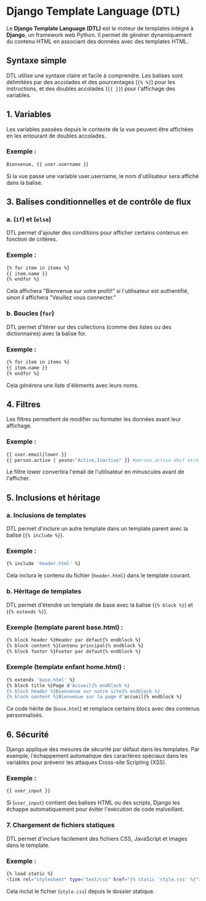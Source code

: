 # Django Template Language (DTL)

Le **Django Template Language (DTL)** est le moteur de templates intégré à **Django**, un framework web Python. Il permet de générer dynamiquement du contenu HTML en associant des données avec des templates HTML.

## Syntaxe simple
DTL utilise une syntaxe claire et facile à comprendre. Les balises sont délimitées par des accolades et des pourcentages (`{% %}`) pour les instructions, et des doubles accolades (`{{ }}`) pour l'affichage des variables.

## 1. Variables
Les variables passées depuis le contexte de la vue peuvent être affichées en les entourant de doubles accolades.

### Exemple :
```bash
Bienvenue, {{ user.username }}
```
Si la vue passe une variable user.username, le nom d'utilisateur sera affiché dans la balise.

## 3. Balises conditionnelles et de contrôle de flux
### a. (`if`) et (`else`)
DTL permet d'ajouter des conditions pour afficher certains contenus en fonction de critères.

### Exemple :
```bash
{% for item in items %} 
{{ item.name }}
{% endfor %}
```
Cela affichera "Bienvenue sur votre profil!" si l'utilisateur est authentifié, sinon il affichera "Veuillez vous connecter."

### b. Boucles (`for`)
DTL permet d'itérer sur des collections (comme des listes ou des dictionnaires) avec la balise for.

### Exemple :
```bash
{% for item in items %} 
{{ item.name }}
{% endfor %} 
```
Cela générera une liste d'éléments avec leurs noms.

## 4. Filtres
Les filtres permettent de modifier ou formater les données avant leur affichage.

### Exemple :
```bash
{{ user.email|lower }}
{{ person.active | yesno:"Active,Inactive" }} #person.active doit etre Boolean
```
Le filtre lower convertira l'email de l'utilisateur en minuscules avant de l'afficher.

## 5. Inclusions et héritage
### a. Inclusions de templates
DTL permet d'inclure un autre template dans un template parent avec la balise (`{% include %}`).

### Exemple :
```bash
{% include 'header.html' %}
```
Cela inclura le contenu du fichier (`header.html`) dans le template courant.

### b. Héritage de templates
DTL permet d'étendre un template de base avec la balise (`{% block %}`) et (`{% extends %}`).

### Exemple (template parent base.html) :
```bash
{% block header %}Header par défaut{% endblock %} 
{% block content %}Contenu principal{% endblock %}  
{% block footer %}Footer par défaut{% endblock %}
```
### Exemple (template enfant home.html) :
```bash
{% extends 'base.html' %} 
{% block title %}Page d'Accueil{% endblock %} 
{% block header %}Bienvenue sur notre site{% endblock %} 
{% block content %}Bienvenue sur la page d'accueil{% endblock %}
```
Ce code hérite de (`base.html`) et remplace certains blocs avec des contenus personnalisés.

## 6. Sécurité
Django applique des mesures de sécurité par défaut dans les templates. Par exemple, l'échappement automatique des caractères spéciaux dans les variables pour prévenir les attaques Cross-site Scripting (XSS).

### Exemple :
```bash
{{ user_input }}
```
Si (`user_input`) contient des balises HTML ou des scripts, Django les échappe automatiquement pour éviter l'exécution de code malveillant.

### 7. Chargement de fichiers statiques
DTL permet d'inclure facilement des fichiers CSS, JavaScript et images dans le template.

### Exemple :
```bash
{% load static %}
<link rel="stylesheet" type="text/css" href="{% static 'style.css' %}">
```
Cela inclut le fichier (`style.css`) depuis le dossier statique. 













